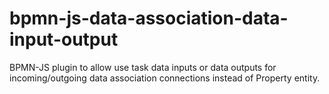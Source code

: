 # bpmn-js-data-association-data-input-output
BPMN-JS plugin to allow use task data inputs or data outputs for incoming/outgoing data association connections instead of Property entity.
